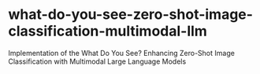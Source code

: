 # what-do-you-see-zero-shot-image-classification-multimodal-llm
Implementation of the What Do You See? Enhancing Zero-Shot Image Classification with Multimodal Large Language Models
